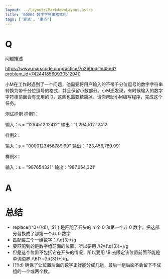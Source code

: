 ```yaml
---
layout: ../layouts/MarkdownLayout.astro
title: '00004 数字字符串格式化'
tags: ['算法', '重点']
---
```


# Q

问题描述

https://www.marscode.cn/practice/7o260pdr1n45n6?problem_id=7424418560930512940

小M在工作时遇到了一个问题，他需要将用户输入的不带千分位逗号的数字字符串转换为带千分位逗号的格式，并且保留小数部分。小M还发现，有时候输入的数字字符串前面会有无用的 0，这些也需要精简掉。请你帮助小M编写程序，完成这个任务。

测试样例
样例1：

输入：s = "1294512.12412"
输出：'1,294,512.12412'

样例2：

输入：s = "0000123456789.99"
输出：'123,456,789.99'

样例3：

输入：s = "987654321"
输出：'987,654,321'

# A



# 总结

- replace(/^0+(\d)/, '$1') 是匹配了开头的 n 个 0 和第一个非 0 数字，把这部分替换成了那第一个非 0 数字
- 匹配每三个一组数字：/\d{3}+/g
- 要匹配到的是数字组前面的位置，所以要用 /(?=(\d{3})+)/g
- 但是这个位置不包括它在开头的情况，所以要用 \B 去限定该位置前面不能是单词边界 /\B(?=(\d{3})+)/g。
- (?!\d) 确保了让位置后面的数字正好能分成几组，最后一组后面不会留下不成组的一个或两个数。

<script>
  function func(str) {
    const x = str.replace(/^0+(\d)/, '$1')
    const [integer, decimal] = x.split('.')
    const reg = /\B(?=(\d{3})+(?!\d))/g

    const n = integer.replace(reg, ',')
    
    return [n, decimal].filter(x => x).join('.')
  }
  console.log(func('1294512.12412'))
  console.log(func('0000123456789.99'))
  console.log(func('987654321'))
</script>